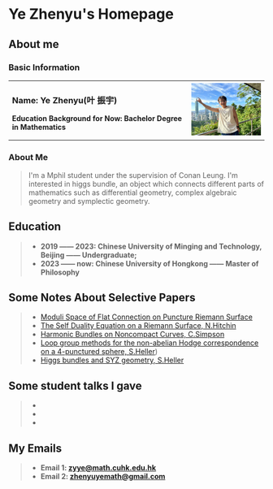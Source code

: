 # Ye Zhenyu's Homepage
## About me
### Basic Information
<table border="0">
  <tr>
    <td width="70%">
      <h3>Name: Ye Zhenyu(叶 振宇)</h3>
      <p><b>Education Background for Now: Bachelor Degree in Mathematics</b></p>
    </td>
    <td width="30%">
      <img src="31730555059_.pic.jpg" width="100%"> 
    </td>
  </tr>
</table>

### About Me
>I'm a Mphil student under the supervision of Conan Leung. I'm interested in higgs bundle, an object which connects different parts of mathematics such as differential geometry, complex algebraic geometry and symplectic geometry.



## Education

> + **2019 —— 2023: Chinese University of Minging and Technology, Beijing —— Undergraduate;**
> + **2023 —— now:  Chinese University of Hongkong —— Master of Philosophy**


## Some Notes About Selective Papers
> + [Moduli Space of Flat Connection on Puncture Riemann Surface](Punctured_Riemann_Surface.pdf)
> + [The Self Duality Equation on a Riemann Surface, N.Hitchin](https://github.com/Zhenyu-YE-Moumou/moumouye#:~:text=Self%20duality%20EQuation.pdf)
> + [Harmonic Bundles on Noncompact Curves, C.Simpson](https://github.com/Zhenyu-YE-Moumou/moumouye#:~:text=Simpson%E2%80%98s_Harmonic_Bundle.pdf)
> + [Loop group methods for the non-abelian Hodge correspondence on a 4-punctured sphere, S.Heller](https://github.com/Zhenyu-YE-Moumou/moumouye/blob/main/Loop%20Group%20Method.pdf))
> + [Higgs bundles and SYZ geometry, S.Heller](https://github.com/Zhenyu-YE-Moumou/moumouye#:~:text=Higgs%20Bundle%20and%20SYZ.pdf)




## Some student talks I gave
> + 
> + 
> +  

## My Emails
> + **Email 1: zyye@math.cuhk.edu.hk**
> + **Email 2: zhenyuyemath@gmail.com**

